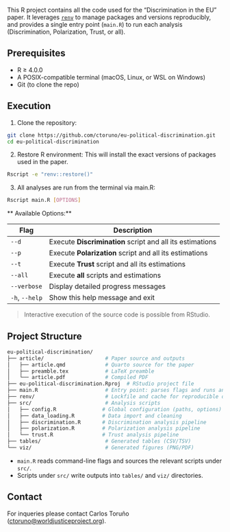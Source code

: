 This R project contains all the code used for the “Discrimination in the EU” paper. It leverages [`renv`](https://rstudio.github.io/renv/articles/renv.html) to manage packages and versions reproducibly, and provides a single entry point (`main.R`) to run each analysis (Discrimination, Polarization, Trust, or all).

## Prerequisites

- R ≥ 4.0.0
- A POSIX-compatible terminal (macOS, Linux, or WSL on Windows)
- Git (to clone the repo)

## Execution

1. Clone the repository:

```bash
git clone https://github.com/ctoruno/eu-political-discrimination.git
cd eu-political-discrimination
```

2. Restore R environment: This will install the exact versions of packages used in the paper.

```bash
Rscript -e "renv::restore()"
```

3. All analyses are run from the terminal via main.R:

```bash
Rscript main.R [OPTIONS]
```

** Available Options:**

| Flag           | Description                                               |
| -------------- | --------------------------------------------------------- |
| `--d`          | Execute **Discrimination** script and all its estimations |
| `--p`          | Execute **Polarization** script and all its estimations   |
| `--t`          | Execute **Trust** script and all its estimations          |
| `--all`        | Execute **all** scripts and estimations                   |
| `--verbose`    | Display detailed progress messages                        |
| `-h`, `--help` | Show this help message and exit                           |

> Interactive execution of the source code is possible from RStudio.

## Project Structure

```bash
eu-political-discrimination/
├── article/                    # Paper source and outputs
│   ├── article.qmd             # Quarto source for the paper
│   ├── preamble.tex            # LaTeX preamble
│   └── article.pdf             # Compiled PDF
├── eu-political-discrimination.Rproj  # RStudio project file
├── main.R                      # Entry point: parses flags and runs analyses
├── renv/                       # Lockfile and cache for reproducible deps
├── src/                        # Analysis scripts
│   ├── config.R               # Global configuration (paths, options)
│   ├── data_loading.R         # Data import and cleaning
│   ├── discrimination.R       # Discrimination analysis pipeline
│   ├── polarization.R         # Polarization analysis pipeline
│   └── trust.R                # Trust analysis pipeline
├── tables/                     # Generated tables (CSV/TSV)
└── viz/                        # Generated figures (PNG/PDF)
```

- `main.R` reads command-line flags and sources the relevant scripts under `src/`.
- Scripts under `src/` write outputs into `tables/` and `viz/` directories.

## Contact

For inqueries please contact Carlos Toruño (ctoruno@worldjusticeproject.org).

